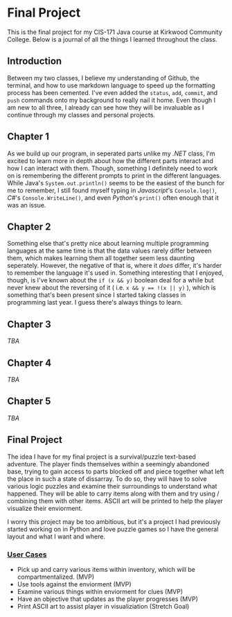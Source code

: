 # Final Project

This is the final project for my CIS-171 Java course at Kirkwood Community College. Below is a journal of all the things I learned throughout the class.

## Introduction

Between my two classes, I believe my understanding of Github, the terminal, and how to use markdown language to speed up the formatting process has been cemented. I've even added the `status`, `add`, `commit`, and `push` commands onto my background to really nail it home. Even though I am new to all three, I already can see how they will be invaluable as I continue through my classes and personal projects.

## Chapter 1

As we build up our program, in seperated parts unlike my *.NET* class, I'm excited to learn more in depth about how the different parts interact and how I can interact with them.  Though, something I definitely need to work on is remembering the different prompts to print in the different languages. While Java's `System.out.println()` seems to be the easiest of the bunch for me to remember, I still found myself typing in *Javascript*'s `Console.log()`, *C#*'s `Console.WriteLine()`, and even *Python*'s `print()` often enough that it was an issue.

## Chapter 2
Something else that's pretty nice about learning multiple programming languages at the same time is that the data values rarely differ between them, which makes learning them all together seem less daunting seperately. However, the negative of that is, where it *does* differ, it's harder to remember the language it's used in. Something interesting that I enjoyed, though, is I've known about the `if (x && y)` boolean deal for a while but never knew about the reversing of it ( i.e. `x && y == !(x || y)` ), which is something that's been present since I started taking classes in programming last year. I guess there's always things to learn.

## Chapter 3
<i>TBA</i>

## Chapter 4
<i>TBA</i>

## Chapter 5
<i>TBA</i>

## Final Project

The idea I have for my final project is a survival/puzzle text-based adventure. The player finds themselves within a seemingly abandoned base, trying to gain access to parts blocked off and piece together what left the place in such a state of dissarray. To do so, they will have to solve various logic puzzles and examine their surroundings to understand what happened. They will be able to carry items along with them and try using / combining them with other items. ASCII art will be printed to help the player visualize their enviorment.

I worry this project may be too ambitious, but it's a project I had previously started working on in Python and love puzzle games so I have the general layout and what I want and where.

### <u>User Cases</u>

* Pick up and carry various items within inventory, which will be compartmentalized. (MVP)
* Use tools against the enviorment (MVP)
* Examine various things within enviorment for clues (MVP)
* Have an objective that updates as the player progresses (MVP)
* Print ASCII art to assist player in visualiziation (Stretch Goal)

